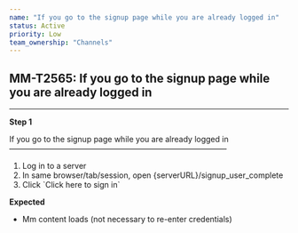 ```yaml
---
name: "If you go to the signup page while you are already logged in"
status: Active
priority: Low
team_ownership: "Channels"
---
```


## MM-T2565: If you go to the signup page while you are already logged in

---

**Step 1**

If you go to the signup page while you are already logged in\
————————————————————————————

1. Log in to a server
2. In same browser/tab/session, open {serverURL}/signup\_user\_complete
3. Click \`Click here to sign in\`

**Expected**

- Mm content loads (not necessary to re-enter credentials)

